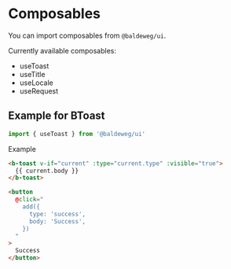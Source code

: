 # Composables

You can import composables from `@baldeweg/ui`.

Currently available composables:

- useToast
- useTitle
- useLocale
- useRequest

## Example for BToast

```js
import { useToast } from '@baldeweg/ui'
```

Example

```html
<b-toast v-if="current" :type="current.type" :visible="true">
  {{ current.body }}
</b-toast>

<button
  @click="
    add({
      type: 'success',
      body: 'Success',
    })
  "
>
  Success
</button>
```
